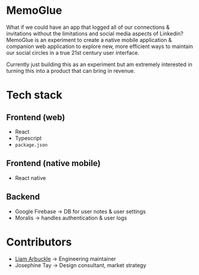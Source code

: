 # MemoGlue
What if we could have an app that logged all of our connections & invitations without the limitations and social media aspects of Linkedin? MemoGlue is an experiment to create a native mobile application & companion web application to explore new, more efficient ways to maintain our social circles in a true 21st century user interface.

Currently just building this as an experiment but am extremely interested in turning this into a product that can bring in revenue.

# Tech stack
## Frontend (web)
* React
* Typescript
* `package.json`

## Frontend (native mobile)
* React native

## Backend
* Google Firebase -> DB for user notes & user settings
* Moralis -> handles authentication & user logs

# Contributors
* [Liam Arbuckle](https://la7.dev) -> Engineering maintainer
* Josephine Tay -> Design consultant, market strategy
